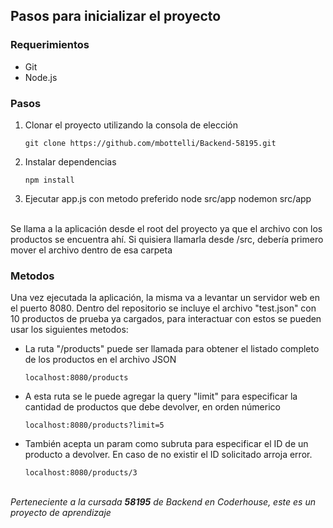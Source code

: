 ## Pasos para inicializar el proyecto

### Requerimientos

- Git
- Node.js

### Pasos

1.  Clonar el proyecto utilizando la consola de elección

        git clone https://github.com/mbottelli/Backend-58195.git

2.  Instalar dependencias

        npm install

3.  Ejecutar app.js con metodo preferido
    node src/app
    nodemon src/app

\
Se llama a la aplicación desde el root del proyecto ya que el archivo con los productos se encuentra ahí. Si quisiera llamarla desde /src, debería primero mover el archivo dentro de esa carpeta

### Metodos

Una vez ejecutada la aplicación, la misma va a levantar un servidor web en el puerto 8080. Dentro del repositorio se incluye el archivo "test.json" con 10 productos de prueba ya cargados, para interactuar con estos se pueden usar los siguientes metodos:

- La ruta "/products" puede ser llamada para obtener el listado completo de los productos en el archivo JSON

      localhost:8080/products

- A esta ruta se le puede agregar la query "limit" para especificar la cantidad de productos que debe devolver, en orden númerico

      localhost:8080/products?limit=5

- También acepta un param como subruta para especificar el ID de un producto a devolver. En caso de no existir el ID solicitado arroja error.

      localhost:8080/products/3

\
_Perteneciente a la cursada **58195** de Backend en Coderhouse, este es un proyecto de aprendizaje_
